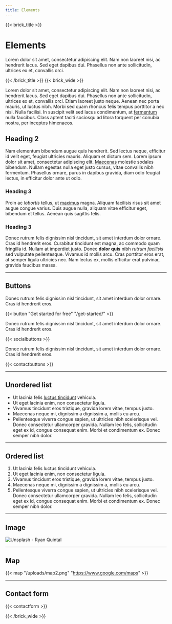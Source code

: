 ```yaml
---
title: Elements
---
```

{{< brick_title >}}
# Elements

Lorem dolor sit amet, consectetur adipiscing elit. Nam non laoreet nisi, ac hendrerit lacus. Sed eget dapibus dui. Phasellus non ante sollicitudin, ultrices ex et, convallis orci. 

{{< /brick_title >}}
{{< brick_wide >}}

Lorem dolor sit amet, consectetur adipiscing elit. Nam non laoreet nisi, ac hendrerit lacus. Sed eget dapibus dui. Phasellus non ante sollicitudin, ultrices ex et, convallis orci. Etiam laoreet justo neque. Aenean nec porta mauris, ut luctus nibh. Morbi sed quam rhoncus felis tempus porttitor a nec nisl. Nulla facilisi. In suscipit velit sed lacus condimentum, at [fermentum](https://www.google.com) nulla faucibus. Class aptent taciti sociosqu ad litora torquent per conubia nostra, per inceptos himenaeos. 

## Heading 2

Nam elementum bibendum augue quis hendrerit. Sed lectus neque, efficitur id velit eget, feugiat ultricies mauris. Aliquam et dictum sem. Lorem ipsum dolor sit amet, consectetur adipiscing elit. [Maecenas](https://www.google.com) molestie sodales bibendum. Nullam egestas nulla eget justo cursus, vitae convallis nibh fermentum. Phasellus ornare, purus in dapibus gravida, diam odio feugiat lectus, in efficitur dolor ante ut odio.

### Heading 3

Proin ac *lobortis* tellus, ut [maximus](https://www.google.com) magna. Aliquam facilisis risus sit amet augue congue varius. Duis augue nulla, aliquam vitae efficitur eget, bibendum et tellus. Aenean quis sagittis felis. 

### Heading 3

Donec rutrum felis dignissim nisl tincidunt, sit amet interdum dolor ornare. Cras id hendrerit eros. Curabitur tincidunt est magna, ac commodo quam fringilla id. Nullam at imperdiet justo. Donec **dolor quis** nibh *rutrum facilisis* sed vulputate pellentesque. Vivamus id mollis arcu. Cras porttitor eros erat, at semper ligula ultricies nec. Nam lectus ex, mollis efficitur erat pulvinar, gravida faucibus massa.

---

## Buttons

Donec rutrum felis dignissim nisl tincidunt, sit amet interdum dolor ornare. Cras id hendrerit eros.

{{< button "Get started for free" "/get-started/" >}}

Donec rutrum felis dignissim nisl tincidunt, sit amet interdum dolor ornare. Cras id hendrerit eros.

{{< socialbuttons >}}

Donec rutrum felis dignissim nisl tincidunt, sit amet interdum dolor ornare. Cras id hendrerit eros.

{{< contactbuttons >}}


---

## Unordered list 

- Ut lacinia felis [luctus tincidunt](https://www.google.com) vehicula. 
- Ut eget lacinia enim, non consectetur ligula. 
- Vivamus tincidunt eros tristique, gravida lorem vitae, tempus justo. 
- Maecenas neque mi, dignissim a dignissim a, mollis eu arcu. 
- Pellentesque viverra congue sapien, ut ultricies nibh scelerisque vel. Donec consectetur ullamcorper gravida. Nullam leo felis, sollicitudin eget ex id, congue consequat enim. Morbi et condimentum ex. Donec semper nibh dolor.

---

## Ordered list 

1. Ut lacinia felis luctus tincidunt vehicula. 
1. Ut eget lacinia enim, non consectetur ligula. 
1. Vivamus tincidunt eros tristique, gravida lorem vitae, tempus justo. 
1. Maecenas neque mi, dignissim a dignissim a, mollis eu arcu. 
1. Pellentesque viverra congue sapien, ut ultricies nibh scelerisque vel. Donec consectetur ullamcorper gravida. Nullam leo felis, sollicitudin eget ex id, congue consequat enim. Morbi et condimentum ex. Donec semper nibh dolor.

---

## Image

![Unsplash - Ryan Quintal](/uploads/photos/lego.jpg)

---

## Map

{{< map "/uploads/map2.png" "https://www.google.com/maps" >}}

---

## Contact form

{{< contactform >}}

{{< /brick_wide >}}